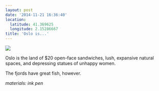 ```yaml
---
layout: post
date: '2014-11-21 16:36:40'
location:
  latitude: 41.369625
  longitude: 2.15286667
title: 'Oslo is...'
---
```

<img src="/art/all/oslo-folk-museum.jpg">

Oslo is the land of $20 open-face sandwiches, lush, expansive
natural spaces, and depressing statues of unhappy women.

The fjords have great fish, however.

<i>materials: ink pen</i>